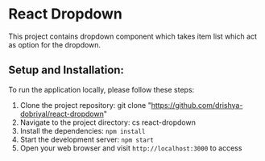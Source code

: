 # React Dropdown
This project contains dropdown component which takes item list which act as option for the dropdown.
## Setup and Installation:
To run the application locally, please follow these steps:
1. Clone the project repository:  git clone "https://github.com/drishya-dobriyal/react-dropdown"
2. Navigate to the project directory: cs react-dropdown
3. Install the dependencies: `npm install`
4. Start the development server: `npm start`
5. Open your web browser and visit `http://localhost:3000` to access
